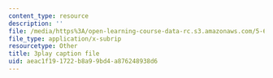 ```yaml
---
content_type: resource
description: ''
file: /media/https%3A/open-learning-course-data-rc.s3.amazonaws.com/5-60-thermodynamics-kinetics-spring-2008/aeac1f191722b8a99bd4a876248938d6_HYh3aq_NG8Q.srt
file_type: application/x-subrip
resourcetype: Other
title: 3play caption file
uid: aeac1f19-1722-b8a9-9bd4-a876248938d6
---
```


